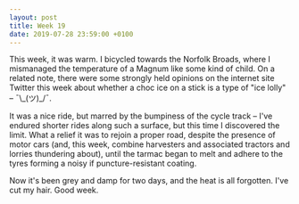 ```yaml
---
layout: post
title: Week 19
date: 2019-07-28 23:59:00 +0100
---
```


This week, it was warm. I bicycled towards the Norfolk Broads, where I mismanaged the temperature of a Magnum like some kind of child.
On a related note, there were some strongly held opinions on the internet site Twitter this week about whether a choc ice on a stick is a type of "ice lolly" –  ¯\\\_(ツ)\_/¯.

It was a nice ride, but marred by the bumpiness of the cycle track – I've endured shorter rides along such a surface, but this time I discovered the limit. What a relief it was to rejoin a proper road, despite the presence of motor cars (and, this week, combine harvesters and associated tractors and lorries thundering about), until the tarmac began to melt and adhere to the tyres forming a noisy if puncture-resistant coating. 

Now it's been grey and damp for two days, and the heat is all forgotten. I've cut my hair. Good week.
